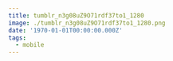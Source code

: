 ```yaml
---
title: tumblr_n3g08uZ9O71rdf37to1_1280
image: ./tumblr_n3g08uZ9O71rdf37to1_1280.png
date: '1970-01-01T00:00:00.000Z'
tags:
  - mobile
---
```


